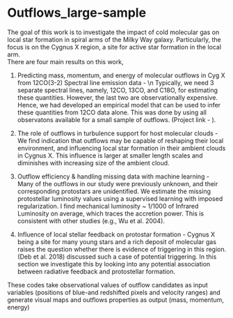 # Outflows_large-sample

The goal of this work is to investigate the impact of cold molecular gas on local star formation in spiral arms of the Milky Way galaxy. Particularly, the focus is on the Cygnus X region, a site for active star formation in the local arm.  
There are four main results on this work,

1. Predicting mass, momentum, and energy of molecular outflows in Cyg X from 12CO(3-2) Spectral line emission data - \n
  Typically, we need 3 separate spectral lines, namely, 12CO, 13CO, and C18O, for estimating these quantities. However, the last two are observationally expensive. Hence, we had developed an empirical model that can be used to infer these quantities from 12CO data alone. This was done by using all observatons available for a small sample of outflows. (Project link - ). 

2.  The role of outflows in turbulence support for host molecular clouds - 
  We find indication that outflows may be capable of reshaping their local environment, and influencing local star formation in their ambient clouds in Cygnus X. This influence is larger at smaller length scales and diminishes with increasing size of the ambient cloud. 


3. Outflow efficiency & handling missing data with machine learning - 
  Many of the outflows in our study were previously unknown, and their corresponding protostars are unidentified. We estimate the missing protostellar luminosity values using a supervised learning with imposed regularization. I find mechanical luminosity ~  1/1000 of Infrared Luminosity on average, which traces the accretion power. This is consistent with other studies (e.g., Wu et al. 2004). 

4. Influence of local stellar feedback on protostar formation -
  Cygnus X being
a site for many young stars and a rich deposit of molecular gas raises
the question whether there is evidence of triggering in this region.
(Deb et al. 2018) discussed such a case of potential triggering. In this
section we investigate this by looking into any potential association
between radiative feedback and protostellar formation. 


These codes take observational values of outflow candidates as input variables (positions of blue-and redshifted pixels and velocity ranges) and generate visual maps and outflows properties as output (mass, momentum, energy)


